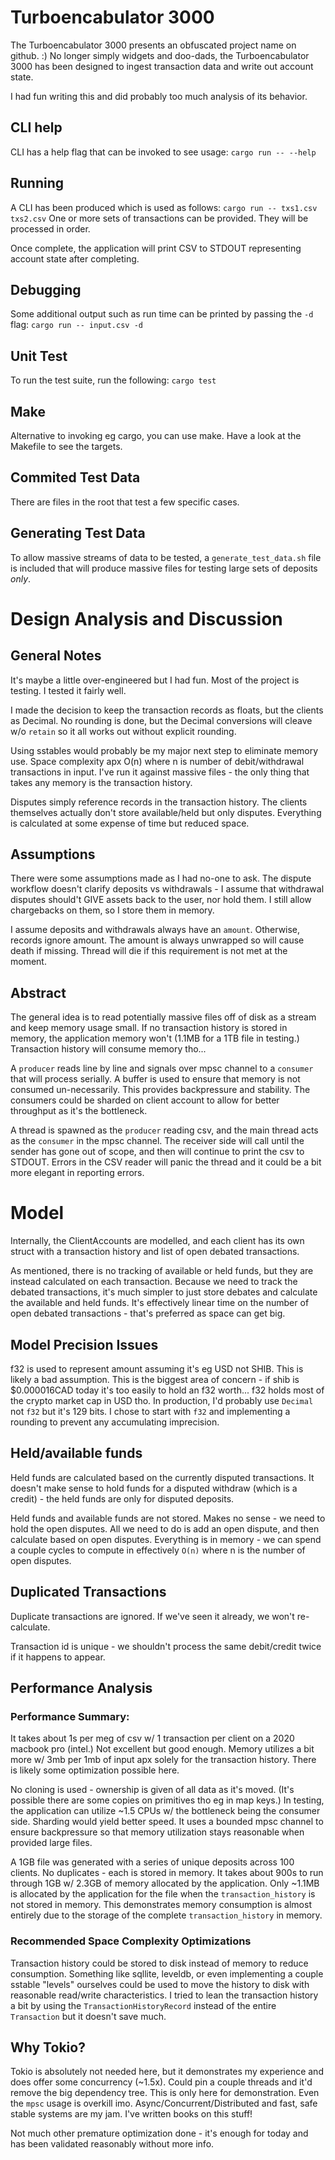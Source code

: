 # Turboencabulator 3000
The Turboencabulator 3000 presents an obfuscated project name on github. :)
No longer simply widgets and doo-dads, the Turboencabulator 3000 has been designed to ingest transaction data and write out account state.

I had fun writing this and did probably too much analysis of its behavior.

## CLI help
CLI has a help flag that can be invoked to see usage:
`cargo run -- --help`

## Running
A CLI has been produced which is used as follows:
`cargo run -- txs1.csv txs2.csv`
One or more sets of transactions can be provided. They will be processed in order.

Once complete, the application will print CSV to STDOUT representing account state after completing.

## Debugging
Some additional output such as run time can be printed by passing the `-d` flag:
`cargo run -- input.csv -d`

## Unit Test
To run the test suite, run the following:
`cargo test`

## Make
Alternative to invoking eg cargo, you can use make. 
Have a look at the Makefile to see the targets. 

## Commited Test Data
There are files in the root that test a few specific cases.

## Generating Test Data
To allow massive streams of data to be tested, a `generate_test_data.sh` file is included that will produce
massive files for testing large sets of deposits _only_.

# Design Analysis and Discussion

## General Notes
It's maybe a little over-engineered but I had fun.
Most of the project is testing. I tested it fairly well.

I made the decision to keep the transaction records as floats, but the clients as Decimal.
No rounding is done, but the Decimal conversions will cleave w/o `retain` so it all works out without explicit rounding.

Using sstables would probably be my major next step to eliminate memory use.
Space complexity apx O(n) where n is number of debit/withdrawal transactions in input.
I've run it against massive files - the only thing that takes any memory is the transaction history.

Disputes simply reference records in the transaction history.
The clients themselves actually don't store available/held but only disputes.
Everything is calculated at some expense of time but reduced space.

## Assumptions
There were some assumptions made as I had no-one to ask.
The dispute workflow doesn't clarify deposits vs withdrawals - I assume that withdrawal disputes should't 
GIVE assets back to the user, nor hold them.
I still allow chargebacks on them, so I store them in memory.

I assume deposits and withdrawals always have an `amount`.
Otherwise, records ignore amount. The amount is always unwrapped so will cause death if missing.
Thread will die if this requirement is not met at the moment.

## Abstract
The general idea is to read potentially massive files off of disk as a stream and keep memory usage small.
If no transaction history is stored in memory, the application memory won't (1.1MB for a 1TB file in testing.)
Transaction history will consume memory tho...

A `producer` reads line by line and signals over mpsc channel to a `consumer` that will process serially. A buffer is used to ensure that memory
is not consumed un-necessarily. This provides backpressure and stability. 
The consumers could be sharded on client account to allow for better throughput as it's the bottleneck.

A thread is spawned as the `producer` reading csv, and the main thread acts as the `consumer` in the mpsc channel.
The receiver side will call until the sender has gone out of scope, and then will continue to print the csv to STDOUT.
Errors in the CSV reader will panic the thread and it could be a bit more elegant in reporting errors.

# Model
Internally, the ClientAccounts are modelled, and each client has its own struct with a transaction history and 
list of open debated transactions.

As mentioned, there is no tracking of available or held funds, but they are instead calculated on each transaction.
Because we need to track the debated transactions, it's much simpler to just store debates and calculate the available and held funds.
It's effectively linear time on the number of open debated transactions - that's preferred as space can get big.

## Model Precision Issues

f32 is used to represent amount assuming it's eg USD not SHIB. This is likely a bad assumption.
This is the biggest area of concern - if shib is $0.000016CAD today it's too easily to hold an f32 worth...
f32 holds most of the crypto market cap in USD tho.
In production, I'd probably use `Decimal` not `f32` but it's 129 bits.
I chose to start with `f32` and implementing a rounding to prevent any accumulating imprecision.

## Held/available funds
Held funds are calculated based on the currently disputed transactions. 
It doesn't make sense to hold funds for a disputed withdraw (which is a credit) - the held funds are only for disputed deposits.

Held funds and available funds are not stored. Makes no sense - we need to hold the open disputes.
All we need to do is add an open dispute, and then calculate based on open disputes.
Everything is in memory - we can spend a couple cycles to compute in effectively `O(n)` where n is the number of open disputes.

## Duplicated Transactions
Duplicate transactions are ignored.
If we've seen it already, we won't re-calculate.

Transaction id is unique - we shouldn't process the same debit/credit twice if it happens to appear.

## Performance Analysis

### Performance Summary:
It takes about 1s per meg of csv w/ 1 transaction per client on a 2020 macbook pro (intel.) Not excellent but good enough.
Memory utilizes a bit more w/ 3mb per 1mb of input apx solely for the transaction history.
There is likely some optimization possible here.

No cloning is used - ownership is given of all data as it's moved. (It's possible there are some copies on primitives tho eg in map keys.)
In testing, the application can utilize ~1.5 CPUs w/ the bottleneck being the consumer side. Sharding would yield better speed.
It uses a bounded mpsc channel to ensure backpressure so that memory utilization stays reasonable when provided large files.

A 1GB file was generated with a series of unique deposits across 100 clients. No duplicates - each is stored in memory.
It takes about 900s to run through 1GB w/ 2.3GB of memory allocated by the application. 
Only ~1.1MB is allocated by the application for the file when the `transaction_history` is not stored in memory.
This demonstrates memory consumption is almost entirely due to the storage of the complete `transaction_history` in memory.

### Recommended Space Complexity Optimizations
Transaction history could be stored to disk instead of memory to reduce consumption. 
Something like sqllite, leveldb, or even implementing a couple sstable "levels" ourselves could be used to move the history to disk
with reasonable read/write characteristics.
I tried to lean the transaction history a bit by using the `TransactionHistoryRecord` instead of the entire `Transaction` but it doesn't save much.

## Why Tokio?
Tokio is absolutely not needed here, but it demonstrates my experience and does offer some concurrency (~1.5x).
Could pin a couple threads and it'd remove the big dependency tree.
This is only here for demonstration. Even the `mpsc` usage is overkill imo.
Async/Concurrent/Distributed and fast, safe stable systems are my jam. I've written books on this stuff!

Not much other premature optimization done - it's enough for today and has been validated reasonably without more info.
